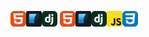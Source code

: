 <img src="imagens/HTML.svg" alt="Logo Python Dark" width="25px"><img src="imagens/sqlite.svg" alt="Logo Python Dark" width="25px"><img src="imagens/Django.svg" alt="Logo Python Dark" width="25px">
<img src="imagens/HTML.svg" alt="Logo Python Dark" width="25px"><img src="imagens/sqlite.svg" alt="Logo Python Dark" width="25px"><img src="imagens/Django.svg" alt="Logo Python Dark" width="25px"><img src="imagens/javascript.svg" alt="Logo Python Dark" width="25px"><img src="imagens/CSS.svg" alt="Logo Python Dark" width="25px">









